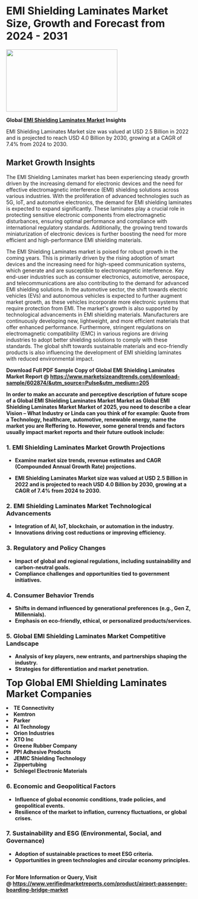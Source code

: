 <H1>EMI Shielding Laminates Market Size, Growth and Forecast from 2024 - 2031</H1><img class="aligncenter size-medium wp-image-584254" src="https://thirdeyenews.in/wp-content/uploads/2024/09/Global-Market-Research-300x168.jpeg" alt="" width="300" height="168" /><p><strong>Global&nbsp;<a href="https://www.marketsizeandtrends.com/download-sample/602874/&amp;utm_source=Pulse&amp;utm_medium=205">EMI Shielding Laminates Market</a> Insights</strong></p><p>EMI Shielding Laminates Market size was valued at USD 2.5 Billion in 2022 and is projected to reach USD 4.0 Billion by 2030, growing at a CAGR of 7.4% from 2024 to 2030.</p><p><h2>Market Growth Insights</h2> <p>The EMI Shielding Laminates market has been experiencing steady growth driven by the increasing demand for electronic devices and the need for effective electromagnetic interference (EMI) shielding solutions across various industries. With the proliferation of advanced technologies such as 5G, IoT, and automotive electronics, the demand for EMI shielding laminates is expected to expand significantly. These laminates play a crucial role in protecting sensitive electronic components from electromagnetic disturbances, ensuring optimal performance and compliance with international regulatory standards. Additionally, the growing trend towards miniaturization of electronic devices is further boosting the need for more efficient and high-performance EMI shielding materials.</p> <p><strong></strong></p> <p>The EMI Shielding Laminates market is poised for robust growth in the coming years. This is primarily driven by the rising adoption of smart devices and the increasing need for high-speed communication systems, which generate and are susceptible to electromagnetic interference. Key end-user industries such as consumer electronics, automotive, aerospace, and telecommunications are also contributing to the demand for advanced EMI shielding solutions. In the automotive sector, the shift towards electric vehicles (EVs) and autonomous vehicles is expected to further augment market growth, as these vehicles incorporate more electronic systems that require protection from EMI. The market's growth is also supported by technological advancements in EMI shielding materials. Manufacturers are continuously developing new, lightweight, and more efficient materials that offer enhanced performance. Furthermore, stringent regulations on electromagnetic compatibility (EMC) in various regions are driving industries to adopt better shielding solutions to comply with these standards. The global shift towards sustainable materials and eco-friendly products is also influencing the development of EMI shielding laminates with reduced environmental impact.</p> <p><strong></p><p><span class=""><strong>Download Full PDF Sample Copy of Global EMI Shielding Laminates Market Report</strong> @ <a href="https://www.marketsizeandtrends.com/download-sample/602874/&amp;utm_source=Pulse&amp;utm_medium=205" target="_blank">https://www.marketsizeandtrends.com/download-sample/602874/&amp;utm_source=Pulse&amp;utm_medium=205</a></span></p><p>In order to make an accurate and perceptive description of future scope of a Global&nbsp;EMI Shielding Laminates Market Market as Global&nbsp;EMI Shielding Laminates Market Market of 2025, you need to describe a clear Vision &ndash; What Industry or Linda can you think of for example: Quote from a Technology, healthcare, automotive, renewable energy, name the market you are Reffering to. However, some general trends and factors usually impact market reports and their future outlook include:</p><h3>1.&nbsp;<strong>EMI Shielding Laminates Market Growth Projections</strong></h3><ul><li>Examine market size trends, revenue estimates and CAGR (Compounded Annual Growth Rate) projections.</li><li><p>EMI Shielding Laminates Market size was valued at USD 2.5 Billion in 2022 and is projected to reach USD 4.0 Billion by 2030, growing at a CAGR of 7.4% from 2024 to 2030.</p></li></ul><h3>2.&nbsp;<strong>EMI Shielding Laminates Market Technological Advancements</strong></h3><ul><li>Integration of AI, IoT, blockchain, or automation in the industry.</li><li>Innovations driving cost reductions or improving efficiency.</li></ul><h3>3.&nbsp;<strong>Regulatory and Policy Changes</strong></h3><ul><li>Impact of global and regional regulations, including sustainability and carbon-neutral goals.</li><li>Compliance challenges and opportunities tied to government initiatives.</li></ul><h3>4.&nbsp;<strong>Consumer Behavior Trends</strong></h3><ul><li>Shifts in demand influenced by generational preferences (e.g., Gen Z, Millennials).</li><li>Emphasis on eco-friendly, ethical, or personalized products/services.</li></ul><h3>5.&nbsp;<strong>Global EMI Shielding Laminates Market Competitive Landscape</strong></h3><ul><li>Analysis of key players, new entrants, and partnerships shaping the industry.</li><li>Strategies for differentiation and market penetration.</li></ul><p data-pm-slice="1 1 []"><span style="color: inherit; font-family: inherit; font-size: 25px;">Top Global EMI Shielding Laminates Market Companies</span></p><div class="" data-test-id=""><p><li>TE Connectivity</li><li> Kemtron</li><li> Parker</li><li> AI Technology</li><li> Orion Industries</li><li> XTO Inc</li><li> Greene Rubber Company</li><li> PPI Adhesive Products</li><li> JEMIC Shielding Technology</li><li> Zippertubing</li><li> Schlegel Electronic Materials</li></p></div><h3>6.&nbsp;<strong>Economic and Geopolitical Factors</strong></h3><ul><li>Influence of global economic conditions, trade policies, and geopolitical events.</li><li>Resilience of the market to inflation, currency fluctuations, or global crises.</li></ul><h3>7.&nbsp;<strong>Sustainability and ESG (Environmental, Social, and Governance)</strong></h3><ul><li>Adoption of sustainable practices to meet ESG criteria.</li><li>Opportunities in green technologies and circular economy principles.</li></ul><h2><strong style="font-size: 14px;">For More Information or Query, Visit @&nbsp;</strong><a style="background-color: #ffffff; font-size: 14px;" href="https://www.marketsizeandtrends.com/report/emi-shielding-laminates-market/" target="_blank">https://www.verifiedmarketreports.com/product/airport-passenger-boarding-bridge-market</a></h2>
